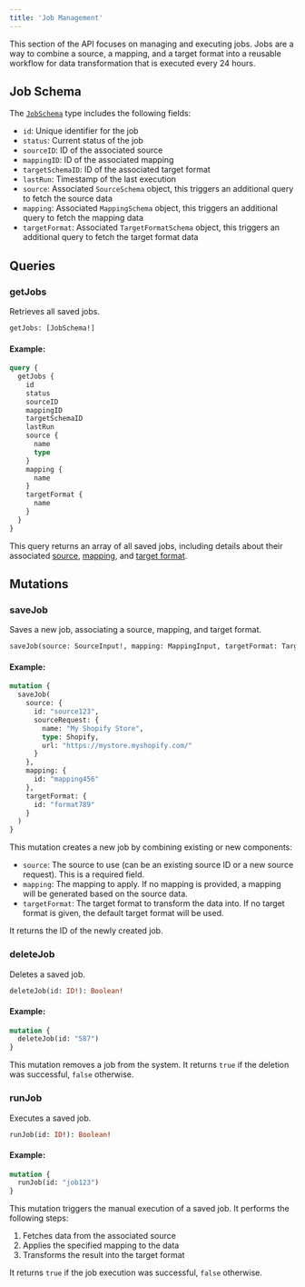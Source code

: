 ```yaml
---
title: 'Job Management'
---
```


This section of the API focuses on managing and executing jobs. Jobs are a way to combine a source, a mapping, and a target format into a reusable workflow for data transformation that is executed every 24 hours.

## Job Schema

The [`JobSchema`](./types#jobschema) type includes the following fields:

- `id`: Unique identifier for the job
- `status`: Current status of the job
- `sourceID`: ID of the associated source
- `mappingID`: ID of the associated mapping
- `targetSchemaID`: ID of the associated target format
- `lastRun`: Timestamp of the last execution
- `source`: Associated `SourceSchema` object, this triggers an additional query to fetch the source data
- `mapping`: Associated `MappingSchema` object, this triggers an additional query to fetch the mapping data
- `targetFormat`: Associated `TargetFormatSchema` object, this triggers an additional query to fetch the target format data

## Queries

### getJobs
Retrieves all saved jobs.

```graphql
getJobs: [JobSchema!]
```

#### Example:
```graphql
query {
  getJobs {
    id
    status
    sourceID
    mappingID
    targetSchemaID
    lastRun
    source {
      name
      type
    }
    mapping {
      name
    }
    targetFormat {
      name
    }
  }
}
```

This query returns an array of all saved jobs, including details about their associated [source](./types#sourceinput), [mapping](./types#mappinginput), and [target format](./types#targetformatinput).

## Mutations

### saveJob
Saves a new job, associating a source, mapping, and target format.

```graphql
saveJob(source: SourceInput!, mapping: MappingInput, targetFormat: TargetFormatInput): ID
```

#### Example:
```graphql
mutation {
  saveJob(
    source: {
      id: "source123",
      sourceRequest: {
        name: "My Shopify Store",
        type: Shopify,
        url: "https://mystore.myshopify.com/"
      }
    },
    mapping: {
      id: "mapping456"
    },
    targetFormat: {
      id: "format789"
    }
  )
}
```

This mutation creates a new job by combining existing or new components:
- `source`: The source to use (can be an existing source ID or a new source request). This is a required field.
- `mapping`: The mapping to apply. If no mapping is provided, a mapping will be generated based on the source data.
- `targetFormat`: The target format to transform the data into. If no target format is given, the default target format will be used.

It returns the ID of the newly created job.

### deleteJob
Deletes a saved job.

```graphql
deleteJob(id: ID!): Boolean!
```

#### Example:
```graphql
mutation {
  deleteJob(id: "587")
}
```

This mutation removes a job from the system. It returns `true` if the deletion was successful, `false` otherwise.

### runJob
Executes a saved job.

```graphql
runJob(id: ID!): Boolean!
```

#### Example:
```graphql
mutation {
  runJob(id: "job123")
}
```

This mutation triggers the manual execution of a saved job. It performs the following steps:
1. Fetches data from the associated source
2. Applies the specified mapping to the data
3. Transforms the result into the target format

It returns `true` if the job execution was successful, `false` otherwise.